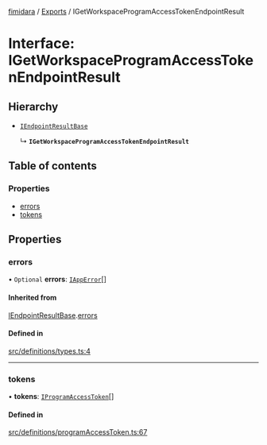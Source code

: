 [fimidara](../README.md) / [Exports](../modules.md) / IGetWorkspaceProgramAccessTokenEndpointResult

# Interface: IGetWorkspaceProgramAccessTokenEndpointResult

## Hierarchy

- [`IEndpointResultBase`](IEndpointResultBase.md)

  ↳ **`IGetWorkspaceProgramAccessTokenEndpointResult`**

## Table of contents

### Properties

- [errors](IGetWorkspaceProgramAccessTokenEndpointResult.md#errors)
- [tokens](IGetWorkspaceProgramAccessTokenEndpointResult.md#tokens)

## Properties

### errors

• `Optional` **errors**: [`IAppError`](IAppError.md)[]

#### Inherited from

[IEndpointResultBase](IEndpointResultBase.md).[errors](IEndpointResultBase.md#errors)

#### Defined in

[src/definitions/types.ts:4](https://github.com/softkave/files-js/blob/852341e/src/definitions/types.ts#L4)

___

### tokens

• **tokens**: [`IProgramAccessToken`](IProgramAccessToken.md)[]

#### Defined in

[src/definitions/programAccessToken.ts:67](https://github.com/softkave/files-js/blob/852341e/src/definitions/programAccessToken.ts#L67)
